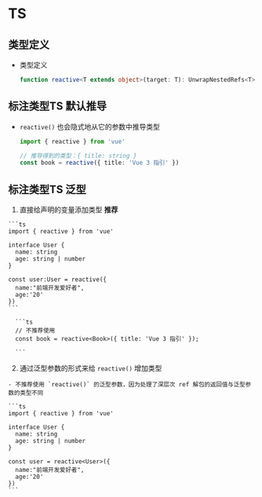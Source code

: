 # TS

## 类型定义

- 类型定义

    ```ts
    function reactive<T extends object>(target: T): UnwrapNestedRefs<T>
    ```

## 标注类型TS 默认推导

- `reactive()` 也会隐式地从它的参数中推导类型

    ```ts
    import { reactive } from 'vue'

    // 推导得到的类型：{ title: string }
    const book = reactive({ title: 'Vue 3 指引' })
    ```

## 标注类型TS 泛型

  1. 直接给声明的变量添加类型 **推荐**

    ```ts
    import { reactive } from 'vue'

    interface User {
      name: string
      age: string | number
    }

    const user:User = reactive({
      name:"前端开发爱好者",
      age:'20'
    })
    ```

      ```ts
      // 不推荐使用
      const book = reactive<Book>({ title: 'Vue 3 指引' });

      ```

  2. 通过泛型参数的形式来给 `reactive()` 增加类型

    - 不推荐使用 `reactive()` 的泛型参数，因为处理了深层次 ref 解包的返回值与泛型参数的类型不同

    ```ts
    import { reactive } from 'vue'

    interface User {
      name: string
      age: string | number
    }

    const user = reactive<User>({
      name:"前端开发爱好者",
      age:'20'
    })
    ```
